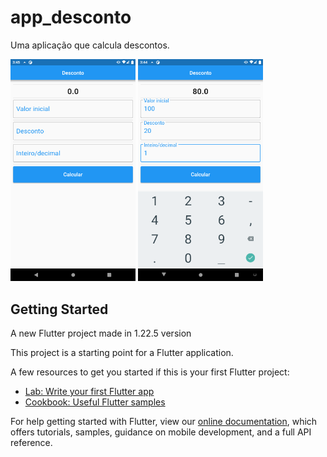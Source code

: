 # app_desconto

Uma aplicação que calcula descontos.

<p float="left">
  <img src="screenshot/Screenshot_1633405559.png" width="200" />
  <img src="https://github.com/DavidCarrilho/app_desconto/blob/85024982feb08be5a9c6be98cc47d00aeb598377/screenshot/Screenshot_1633405486.png" width="200" />
</p>

## Getting Started

A new Flutter project made in 1.22.5 version

This project is a starting point for a Flutter application.

A few resources to get you started if this is your first Flutter project:

- [Lab: Write your first Flutter app](https://flutter.dev/docs/get-started/codelab)
- [Cookbook: Useful Flutter samples](https://flutter.dev/docs/cookbook)

For help getting started with Flutter, view our
[online documentation](https://flutter.dev/docs), which offers tutorials,
samples, guidance on mobile development, and a full API reference.
